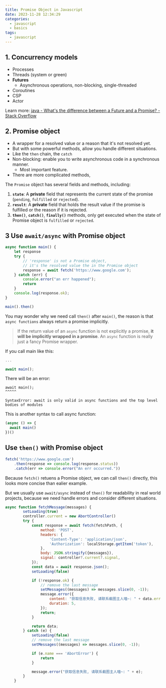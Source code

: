 ```yaml
---
title: Promise Object in Javascript
date: 2023-11-28 12:34:29
categories:
  - javascript
  - basics
tags:
  - javascript
---
```


## 1. Concurrency models

- Processes
- Threads (system or green)
- **Futures**
  - Asynchronous operations, non-blocking, single-threaded
- Coroutines
- CSP
- Actor

Learn more: [java - What's the difference between a Future and a Promise? - Stack Overflow](https://stackoverflow.com/questions/14541975/whats-the-difference-between-a-future-and-a-promise)

## 2. Promise object

- A wrapper for a resolved value or a reason that it's not resolved yet.
- But with some powerful methods, allow you handle different situations.
- Like the `then` chain, the `catch`
- Non-blocking: enable you to write asynchronous code in a synchronous manner.
  - Most important feature.
- There are more complicated methods, 

The `Promise` object has several fields and methods, including:

1. **`state`**: A **private** field that represents the current state of the promise (`pending`, `fulfilled` or `rejected`).
2. **`result`**: A **private** field that holds the result value if the promise is fulfilled or the reason if it is rejected.
3. **`then()`**, **`catch()`**, **`finally()`** methods, only get executed when the state of Promise object is `fulfilled` or `rejected`. 

## 3 Use `await/async` with Promise object

```js
async function main() {
    let response
    try {
        // 'response' is not a Promise object, 
        // it's the resolved value the in the Promise object
        response = await fetch('https://www.google.com');
    } catch (err) {
        console.error("an err happened");
        return
    }
    console.log(response.ok);
}

main().then()
```

You may wonder why we need call `then()` after `main()`, the reason is that `async functions` always return a promise implicitly.

> If the return value of an `async` function is not explicitly a promise, **it will be implicitly wrapped in a promise**. An `async` function is really just a fancy Promise wrapper.

If you call main like this:

```js
...

await main();
```

There will be an error: 

```
await main();
^^^^^

SyntaxError: await is only valid in async functions and the top level bodies of modules
```

This is another syntax to call async function:

```js
(async () => {
  await main()
})()
```

## Use `then()` with Promise object

```js
fetch('https://www.google.com')
    .then(response => console.log(response.status))
    .catch(err => console.error("An err occurred."))
```

Because `fetch()` retuens a Promise object, we can call `then()` directly, this looks more concise than ealier example. 

But we usually use `await/async` instead of `then()` for readability in real world projects, because we need handle errors and consider different situations.

```js
async function fetchMessage(messages) {
        setLoading(true)
        controller.current = new AbortController()
        try {
            const response = await fetch(fetchPath, {
                method: 'POST',
                headers: {
                    'Content-Type': 'application/json',
                    'Authorization': localStorage.getItem('token'),
                },
                body: JSON.stringify({messages}),
                signal: controller?.current?.signal,
            });
            const data = await response.json();
            setLoading(false)

            if (!response.ok) {
                // remove the last message
                setMessages((messages) => messages.slice(0, -1));
                message.error({
                    content: "获取信息失败, 请联系截图主人喵~: " + data.error,
                    duration: 5,
                });
                return;
            }

            return data;
        } catch (e) {
            setLoading(false)
            // remove the last message
            setMessages((messages) => messages.slice(0, -1));

            if (e.name === 'AbortError') {
                return
            }

            message.error("获取信息失败, 请联系截图主人喵~: " + e);
        }
    }
```